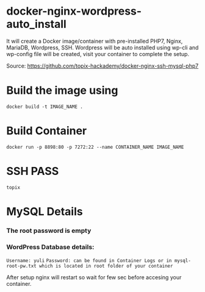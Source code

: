 # docker-nginx-wordpress-auto_install
It will create a Docker image/container with pre-installed PHP7, Nginx, MariaDB, Wordpress, SSH.
Wordpress will be auto installed using wp-cli and wp-config file will be created, visit your container to complete the setup. 

Source: https://github.com/topix-hackademy/docker-nginx-ssh-mysql-php7

# Build the image using 

`docker build -t IMAGE_NAME .`

# Build Container
`docker run -p 8898:80 -p 7272:22 --name CONTAINER_NAME IMAGE_NAME`

# SSH PASS
`topix`

# MySQL Details
### The root password is empty
### WordPress Database details:
`Username: yuli`
`Password: can be found in Container Logs or in mysql-root-pw.txt which is located in root folder of your container`

After setup nginx will restart so wait for few sec before accesing your container.
